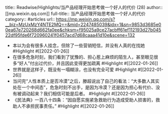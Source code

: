 title:: Readwise/Highlights/当产品经理开始思考做一个好人的代价 (28)
author:: [[mp.weixin.qq.com]]
full-title:: 当产品经理开始思考做一个好人的代价
category:: #articles
url:: https://mp.weixin.qq.com/s?__biz=MzUxMzY4NTE2MQ==&mid=2247485039&idx=1&sn=9853d3685e00ea67e720268d662fa0ee&chksm=f95025a9ce27acbff61ef112193d27b04522df95fde6f720960241f0457acd7d68caaa41d10e&scene=132

- 本以为会有很多人挂念，但除了一些营销短信，并没有人真的在找她 #Highlight #[[2022-01-26]]
- 在很多危急时刻，我们看到了犹豫的、担心惹上麻烦的陌生人，甚至眼见很多“好人”付出过代价，并且因此变得更加疏离 #Highlight #[[2022-01-26]]
- 世界就是这样子，既没有一塌糊涂，也没有完全可爱 #Highlight #[[2022-01-26]]
- 当问完“人性本质上是否冷漠”之后，滕超说出了自己的看法：“大多数人其实处在一个中间态”，危急时刻不出手，是因为冷漠？还是因为担心有代价、没有被调动起来？我们相信可能是后者。 #Highlight #[[2022-01-26]]
- 《民法典》一百八十四条：“因自愿实施紧急救助行为造成受助人损害的，救助人不承担民事责任。” #Highlight #[[2022-01-26]]